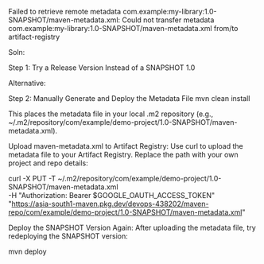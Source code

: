 Failed to retrieve remote metadata com.example:my-library:1.0-SNAPSHOT/maven-metadata.xml: Could not transfer metadata com.example:my-library:1.0-SNAPSHOT/maven-metadata.xml from/to artifact-registry


Soln:

Step 1: Try a Release Version Instead of a SNAPSHOT
<version>1.0</version>

Alternative:

Step 2: Manually Generate and Deploy the Metadata File
mvn clean install

This places the metadata file in your local .m2 repository (e.g., ~/.m2/repository/com/example/demo-project/1.0-SNAPSHOT/maven-metadata.xml).

Upload maven-metadata.xml to Artifact Registry: Use curl to upload the metadata file to your Artifact Registry. Replace the path with your own project and repo details:

curl -X PUT -T ~/.m2/repository/com/example/demo-project/1.0-SNAPSHOT/maven-metadata.xml \
    -H "Authorization: Bearer $GOOGLE_OAUTH_ACCESS_TOKEN" \
    "https://asia-south1-maven.pkg.dev/devops-438202/maven-repo/com/example/demo-project/1.0-SNAPSHOT/maven-metadata.xml"

Deploy the SNAPSHOT Version Again: After uploading the metadata file, try redeploying the SNAPSHOT version:

mvn deploy
